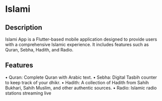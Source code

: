 # Islami
## Description
Islami App is a Flutter-based mobile application designed to provide users with 
a comprehensive Islamic experience. It includes features such as Quran, Sebha, Hadith, and 
Radio.
## Features
• Quran: Complete Quran with Arabic text.
• Sebha: Digital Tasbih counter to keep track of your dhikr.
• Hadith: A collection of Hadith from Sahih Bukhari, Sahih Muslim, and other 
authentic sources.
• Radio: Islamic radio stations streaming live
